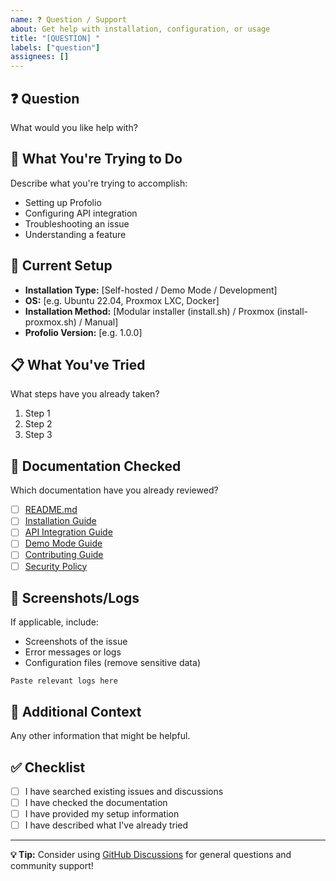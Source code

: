 ```yaml
---
name: ❓ Question / Support
about: Get help with installation, configuration, or usage
title: "[QUESTION] "
labels: ["question"]
assignees: []
---
```


## ❓ **Question**

What would you like help with?

## 🎯 **What You're Trying to Do**

Describe what you're trying to accomplish:

- Setting up Profolio
- Configuring API integration
- Troubleshooting an issue
- Understanding a feature

## 🔧 **Current Setup**

- **Installation Type:** [Self-hosted / Demo Mode / Development]
- **OS:** [e.g. Ubuntu 22.04, Proxmox LXC, Docker]
- **Installation Method:** [Modular installer (install.sh) / Proxmox (install-proxmox.sh) / Manual]
- **Profolio Version:** [e.g. 1.0.0]

## 📋 **What You've Tried**

What steps have you already taken?

1. Step 1
2. Step 2
3. Step 3

## 📝 **Documentation Checked**

Which documentation have you already reviewed?

- [ ] [README.md](https://github.com/Obednal97/profolio#readme)
- [ ] [Installation Guide](https://github.com/Obednal97/profolio/blob/main/README.md#installation-options)
- [ ] [API Integration Guide](https://github.com/Obednal97/profolio/blob/main/docs/api-integration.md)
- [ ] [Demo Mode Guide](https://github.com/Obednal97/profolio/blob/main/docs/features/demo-mode.md)
- [ ] [Contributing Guide](https://github.com/Obednal97/profolio/blob/main/CONTRIBUTING.md)
- [ ] [Security Policy](https://github.com/Obednal97/profolio/blob/main/SECURITY.md)

## 📸 **Screenshots/Logs**

If applicable, include:

- Screenshots of the issue
- Error messages or logs
- Configuration files (remove sensitive data)

```
Paste relevant logs here
```

## 🔗 **Additional Context**

Any other information that might be helpful.

## ✅ **Checklist**

- [ ] I have searched existing issues and discussions
- [ ] I have checked the documentation
- [ ] I have provided my setup information
- [ ] I have described what I've already tried

---

**💡 Tip:** Consider using [GitHub Discussions](https://github.com/Obednal97/profolio/discussions) for general questions and community support!
